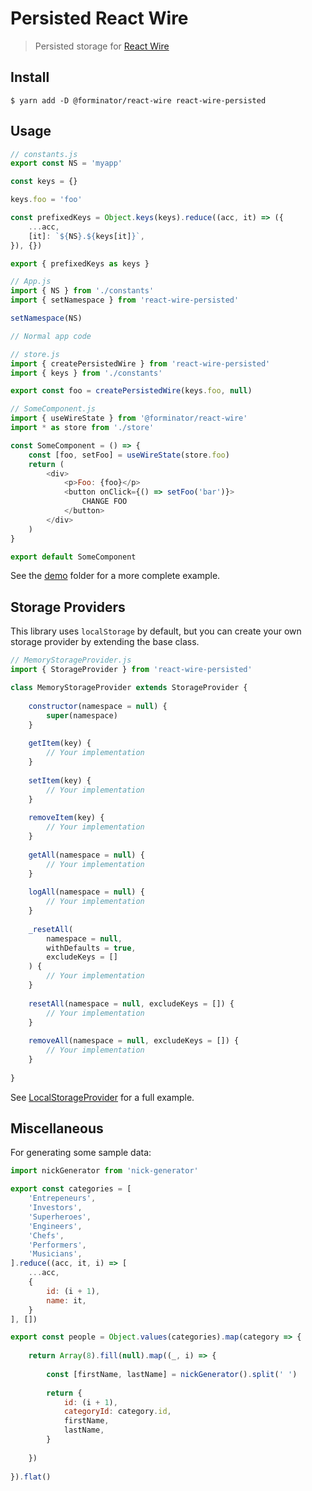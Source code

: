 # Persisted React Wire

> Persisted storage for [React Wire](https://github.com/forminator/react-wire)

## Install

```shell
$ yarn add -D @forminator/react-wire react-wire-persisted
```

## Usage

```javascript
// constants.js
export const NS = 'myapp'

const keys = {}

keys.foo = 'foo'

const prefixedKeys = Object.keys(keys).reduce((acc, it) => ({
    ...acc,
    [it]: `${NS}.${keys[it]}`,
}), {})

export { prefixedKeys as keys }
```

```javascript
// App.js
import { NS } from './constants'
import { setNamespace } from 'react-wire-persisted'

setNamespace(NS)

// Normal app code
```

```javascript
// store.js
import { createPersistedWire } from 'react-wire-persisted'
import { keys } from './constants'

export const foo = createPersistedWire(keys.foo, null)
```

```javascript
// SomeComponent.js
import { useWireState } from '@forminator/react-wire'
import * as store from './store'

const SomeComponent = () => {
    const [foo, setFoo] = useWireState(store.foo)
    return (
        <div>
            <p>Foo: {foo}</p>
            <button onClick={() => setFoo('bar')}>
                CHANGE FOO
            </button>
        </div>
    )
}

export default SomeComponent
```

See the [demo](demo) folder for a more complete example.

## Storage Providers

This library uses `localStorage` by default, but you can create your own
storage provider by extending the base class.

```javascript
// MemoryStorageProvider.js
import { StorageProvider } from 'react-wire-persisted'

class MemoryStorageProvider extends StorageProvider {
    
    constructor(namespace = null) {
        super(namespace)
    }
    
    getItem(key) {
        // Your implementation
    }
    
    setItem(key) {
        // Your implementation
    }
    
    removeItem(key) {
        // Your implementation
    }
    
    getAll(namespace = null) {
        // Your implementation
    }
    
    logAll(namespace = null) {
        // Your implementation
    }
    
    _resetAll(
        namespace = null,
        withDefaults = true,
        excludeKeys = []
    ) {
        // Your implementation
    }
    
    resetAll(namespace = null, excludeKeys = []) {
        // Your implementation
    }
    
    removeAll(namespace = null, excludeKeys = []) {
        // Your implementation
    }
    
}
```

See [LocalStorageProvider](src/LocalStorageProvider.js) for a full example.

## Miscellaneous

For generating some sample data:

```javascript
import nickGenerator from 'nick-generator'

export const categories = [
    'Entrepeneurs',
    'Investors',
    'Superheroes',
    'Engineers',
    'Chefs',
    'Performers',
    'Musicians',
].reduce((acc, it, i) => [
    ...acc,
    {
        id: (i + 1),
        name: it,
    }
], [])

export const people = Object.values(categories).map(category => {
    
    return Array(8).fill(null).map((_, i) => {
        
        const [firstName, lastName] = nickGenerator().split(' ')
        
        return {
            id: (i + 1),
            categoryId: category.id,
            firstName,
            lastName,
        }
        
    })
    
}).flat()
```
